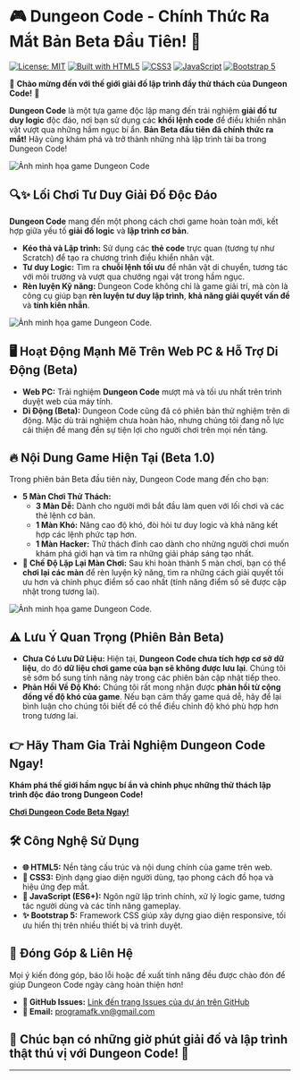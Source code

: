 # 🎮 Dungeon Code - Chính Thức Ra Mắt Bản Beta Đầu Tiên! 🚀

[![License: MIT](https://img.shields.io/badge/License-MIT-yellow.svg)](https://opensource.org/licenses/MIT)
[![Built with HTML5](https://img.shields.io/badge/Built%20with-HTML5-orange.svg)](https://developer.mozilla.org/en-US/docs/Web/Guide/HTML/HTML5)
[![CSS3](https://img.shields.io/badge/CSS-3-blue.svg)](https://developer.mozilla.org/en-US/docs/Web/CSS)
[![JavaScript](https://img.shields.io/badge/JavaScript-ES6+-yellow.svg)](https://developer.mozilla.org/en-US/docs/Web/JavaScript)
[![Bootstrap 5](https://img.shields.io/badge/Bootstrap-5-purple.svg)](https://getbootstrap.com/)

🎉 **Chào mừng đến với thế giới giải đố lập trình đầy thử thách của Dungeon Code!** 🎉

**Dungeon Code** là một tựa game độc lập mang đến trải nghiệm **giải đố tư duy logic** độc đáo, nơi bạn sử dụng các **khối lệnh code** để điều khiển nhân vật vượt qua những hầm ngục bí ẩn.  **Bản Beta đầu tiên đã chính thức ra mắt!** Hãy cùng khám phá và trở thành những nhà lập trình tài ba trong Dungeon Code!

![Ảnh minh họa game Dungeon Code](https://github.com/CuongAFK/Github-Upload-Images/blob/main/DungeonCode1.png)  

## 🔍✨ Lối Chơi Tư Duy Giải Đố Độc Đáo

**Dungeon Code** mang đến một phong cách chơi game hoàn toàn mới, kết hợp giữa yếu tố **giải đố logic** và **lập trình cơ bản**.

* **Kéo thả và Lập trình:**  Sử dụng các **thẻ code** trực quan (tương tự như Scratch) để tạo ra chương trình điều khiển nhân vật.
* **Tư duy Logic:**  Tìm ra **chuỗi lệnh tối ưu** để nhân vật di chuyển, tương tác với môi trường và vượt qua chướng ngại vật trong hầm ngục.
* **Rèn luyện Kỹ năng:**  Dungeon Code không chỉ là game giải trí, mà còn là công cụ giúp bạn **rèn luyện tư duy lập trình**, **khả năng giải quyết vấn đề** và **tính kiên nhẫn**.

![Ảnh minh họa game Dungeon Code](https://github.com/CuongAFK/Github-Upload-Images/blob/main/DungeonCode3.png).

## 🖥️ Hoạt Động Mạnh Mẽ Trên Web PC & Hỗ Trợ Di Động (Beta)

* **Web PC:**  Trải nghiệm **Dungeon Code** mượt mà và tối ưu nhất trên trình duyệt web của máy tính.
* **Di Động (Beta):**  Dungeon Code cũng đã có phiên bản thử nghiệm trên di động. Mặc dù trải nghiệm chưa hoàn hảo, nhưng chúng tôi đang nỗ lực cải thiện để mang đến sự tiện lợi cho người chơi trên mọi nền tảng.

## 🔥 Nội Dung Game Hiện Tại (Beta 1.0)

Trong phiên bản Beta đầu tiên này, Dungeon Code mang đến cho bạn:

* **5 Màn Chơi Thử Thách:**
    * **3 Màn Dễ:**  Dành cho người mới bắt đầu làm quen với lối chơi và các thẻ lệnh cơ bản.
    * **1 Màn Khó:**  Nâng cao độ khó, đòi hỏi tư duy logic và khả năng kết hợp các lệnh phức tạp hơn.
    * **1 Màn Hacker:**  Thử thách đỉnh cao dành cho những người chơi muốn khám phá giới hạn và tìm ra những giải pháp sáng tạo nhất.
* **🔄 Chế Độ Lặp Lại Màn Chơi:**  Sau khi hoàn thành 5 màn chơi, bạn có thể **chơi lại các màn** để rèn luyện kỹ năng, tìm ra những cách giải quyết tối ưu hơn và chinh phục điểm số cao nhất (tính năng điểm số sẽ được cập nhật trong tương lai).

![Ảnh minh họa game Dungeon Code](https://github.com/CuongAFK/Github-Upload-Images/blob/main/DungeonCode4.png).

## ⚠️ Lưu Ý Quan Trọng (Phiên Bản Beta)

* **Chưa Có Lưu Dữ Liệu:**  Hiện tại, **Dungeon Code chưa tích hợp cơ sở dữ liệu**, do đó **dữ liệu chơi game của bạn sẽ không được lưu lại**.  Chúng tôi sẽ sớm bổ sung tính năng này trong các phiên bản cập nhật tiếp theo.
* **Phản Hồi Về Độ Khó:**  Chúng tôi rất mong nhận được **phản hồi từ cộng đồng về độ khó của game**. Nếu bạn cảm thấy game quá dễ, hãy để lại bình luận cho chúng tôi biết để có thể điều chỉnh độ khó phù hợp hơn trong tương lai.

## 👉 Hãy Tham Gia Trải Nghiệm Dungeon Code Ngay!

**Khám phá thế giới hầm ngục bí ẩn và chinh phục những thử thách lập trình độc đáo trong Dungeon Code!**

**[Chơi Dungeon Code Beta Ngay!](https://cuongafk.github.io/DungeonCode/)**

## 🛠️ Công Nghệ Sử Dụng

* **🌐 HTML5:**  Nền tảng cấu trúc và nội dung chính của game trên web.
* **🎨 CSS3:**  Định dạng giao diện người dùng, tạo phong cách đồ họa và hiệu ứng đẹp mắt.
* **📜 JavaScript (ES6+):**  Ngôn ngữ lập trình chính, xử lý logic game, tương tác người dùng và các tính năng gameplay.
* **✨ Bootstrap 5:**  Framework CSS giúp xây dựng giao diện responsive, tối ưu hiển thị trên nhiều thiết bị và trình duyệt.

## 🤝 Đóng Góp & Liên Hệ

Mọi ý kiến đóng góp, báo lỗi hoặc đề xuất tính năng đều được chào đón để giúp Dungeon Code ngày càng hoàn thiện hơn!

* **📌 GitHub Issues:** [Link đến trang Issues của dự án trên GitHub](https://github.com/CuongAFK/DungeonCode/issues) 
* **📧 Email:** [programafk.vn@gmail.com](https://mail.google.com/mail/u/2/#inbox) 

## 🎉 Chúc bạn có những giờ phút giải đố và lập trình thật thú vị với Dungeon Code! 🚀

---
